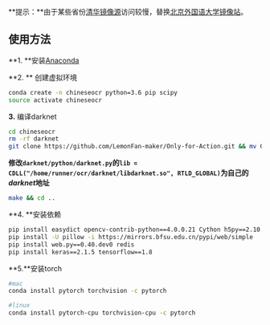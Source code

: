 **提示：**由于某些省份[清华镜像源](https://mirrors.tuna.tsinghua.edu.cn/pypi/web/simple)访问较慢，替换[北京外国语大学镜像站](https://mirrors.bfsu.edu.cn/pypi/web/simple)。

## 使用方法

**1. **安装[Anaconda](https://mirrors.bfsu.edu.cn/anaconda/archive/Anaconda3-2019.10-Linux-x86_64.sh)

**2. ** 创建虚拟环境

```sh
conda create -n chineseocr python=3.6 pip scipy
source activate chineseocr
```

**3.** 编译darknet

```sh
cd chineseocr
rm -rf darknet
git clone https://github.com/LemonFan-maker/Only-for-Action.git && mv Only-for-Action darknet
```

**修改``darknet/python/darknet.py``的``lib = CDLL("/home/runner/ocr/darknet/libdarknet.so", RTLD_GLOBAL)``为自己的*darknet*地址**

```sh
make && cd ..
```

**4. **安装依赖

```sh
pip install easydict opencv-contrib-python==4.0.0.21 Cython h5py==2.10.0 lmdb numpy==1.16 mahotas pandas requests bs4 matplotlib lxml -i https://mirrors.bfsu.edu.cn/pypi/web/simple
pip install -U pillow -i https://mirrors.bfsu.edu.cn/pypi/web/simple
pip install web.py==0.40.dev0 redis
pip install keras==2.1.5 tensorflow==1.8
```

**5.**安装torch

```sh
#mac
conda install pytorch torchvision -c pytorch

#linux
conda install pytorch-cpu torchvision-cpu -c pytorch
```

